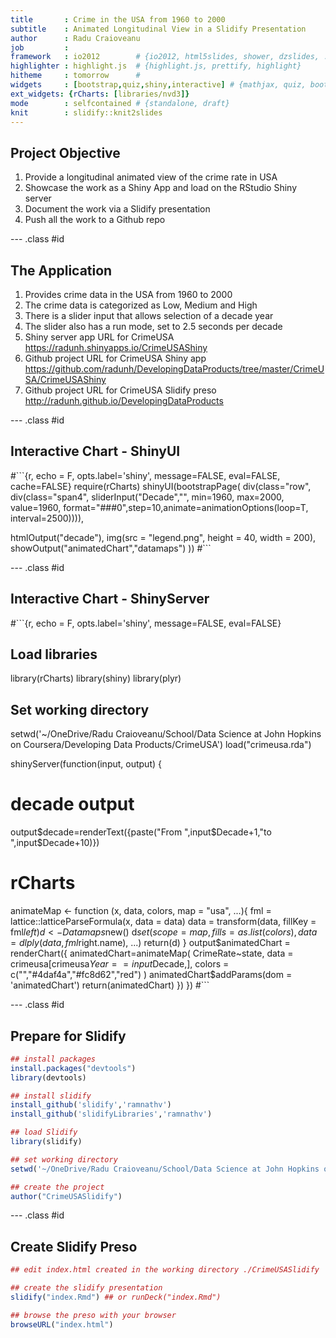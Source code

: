 ```yaml
---
title       : Crime in the USA from 1960 to 2000
subtitle    : Animated Longitudinal View in a Slidify Presentation 
author      : Radu Craioveanu
job         : 
framework   : io2012        # {io2012, html5slides, shower, dzslides, ...}
highlighter : highlight.js  # {highlight.js, prettify, highlight}
hitheme     : tomorrow      # 
widgets     : [bootstrap,quiz,shiny,interactive] # {mathjax, quiz, bootstrap}
ext_widgets: {rCharts: [libraries/nvd3]}
mode        : selfcontained # {standalone, draft}
knit        : slidify::knit2slides
---
```


## Project Objective

1. Provide a longitudinal animated view of the crime rate in USA
2. Showcase the work as a Shiny App and load on the RStudio Shiny server 
3. Document the work via a Slidify presentation
4. Push all the work to a Github repo

--- .class #id 

## The Application

1. Provides crime data in the USA from 1960 to 2000
2. The crime data is categorized as Low, Medium and High
3. There is a slider input that allows selection of a decade year
4. The slider also has a run mode, set to 2.5 seconds per decade
5. Shiny server app URL for CrimeUSA 
https://radunh.shinyapps.io/CrimeUSAShiny
6. Github project URL for CrimeUSA Shiny app
https://github.com/radunh/DevelopingDataProducts/tree/master/CrimeUSA/CrimeUSAShiny
7. Github project URL for CrimeUSA Slidify preso 
http://radunh.github.io/DevelopingDataProducts

--- .class #id 

## Interactive Chart - ShinyUI

#```{r, echo = F, opts.label='shiny', message=FALSE, eval=FALSE, cache=FALSE}
require(rCharts)
shinyUI(bootstrapPage(
  div(class="row",
      div(class="span4",
          sliderInput("Decade","", min=1960, max=2000, value=1960,  format="###0",step=10,animate=animationOptions(loop=T, interval=2500)))),

  htmlOutput("decade"),
  img(src = "legend.png", height = 40, width = 200),
  showOutput("animatedChart","datamaps")
  ))
#```

--- .class #id 

## Interactive Chart - ShinyServer

#```{r, echo = F, opts.label='shiny', message=FALSE, eval=FALSE}
## Load libraries
library(rCharts)
library(shiny)
library(plyr)

## Set working directory
setwd('~/OneDrive/Radu Craioveanu/School/Data Science at John Hopkins on Coursera/Developing Data Products/CrimeUSA')
load("crimeusa.rda")

shinyServer(function(input, output) {
  # decade output
  output$decade=renderText({paste("From ",input$Decade+1,"to ",input$Decade+10)})
  # rCharts
  animateMap <- function (x, data, colors, map = "usa", ...){
    fml = lattice::latticeParseFormula(x, data = data)
    data = transform(data, fillKey = fml$left)
    d <- Datamaps$new()
    d$set(scope = map, fills = as.list(colors), 
          data = dlply(data, fml$right.name), ...)
    return(d)
  }
  output$animatedChart = renderChart({
    animatedChart=animateMap(
      CrimeRate~state,
      data = crimeusa[crimeusa$Year==input$Decade,],
      colors = c("","#4daf4a","#fc8d62","red")
    )
    animatedChart$addParams(dom = 'animatedChart') 
    return(animatedChart)
  })
})
#```

--- .class #id 


## Prepare for Slidify


```r
## install packages
install.packages("devtools")
library(devtools)

## install slidify
install_github('slidify','ramnathv')
install_github('slidifyLibraries','ramnathv')

## load Slidify
library(slidify)

## set working directory
setwd('~/OneDrive/Radu Craioveanu/School/Data Science at John Hopkins on Coursera/Developing Data Products/CrimeUSA/CrimeUSASlidify')

## create the project 
author("CrimeUSASlidify")
```

--- .class #id 

## Create Slidify Preso 


```r
## edit index.html created in the working directory ./CrimeUSASlidify

## create the slidify presentation
slidify("index.Rmd") ## or runDeck("index.Rmd")

## browse the preso with your browser
browseURL("index.html")
```




